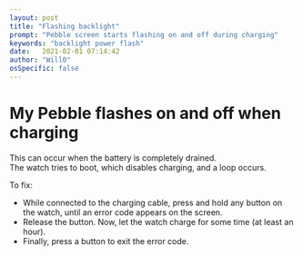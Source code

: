 ```yaml
---
layout: post
title: "Flashing backlight"
prompt: "Pebble screen starts flashing on and off during charging"
keywords: "backlight power flash"
date:   2021-02-01 07:14:42
author: "Will0"
osSpecific: false
---
```


# My Pebble flashes on and off when charging

This can occur when the battery is completely drained.   
The watch tries to boot, which disables charging, and a loop occurs.

To fix:

- While connected to the charging cable, press and hold any button on the watch, until an error code appears on the screen.
- Release the button. Now, let the watch charge for some time (at least an hour). 
- Finally, press a button to exit the error code.